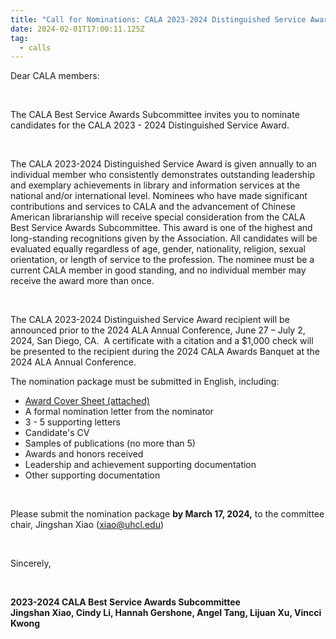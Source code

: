 ```yaml
---
title: "Call for Nominations: CALA 2023-2024 Distinguished Service Award "
date: 2024-02-01T17:00:11.125Z
tag:
  - calls
---
```

<!--StartFragment-->

Dear CALA members:

 

The CALA Best Service Awards Subcommittee invites you to nominate candidates for the CALA 2023 - 2024 Distinguished Service Award.

 

The CALA 2023-2024 Distinguished Service Award is given annually to an individual member who consistently demonstrates outstanding leadership and exemplary achievements in library and information services at the national and/or international level. Nominees who have made significant contributions and services to CALA and the advancement of Chinese American librarianship will receive special consideration from the CALA Best Service Awards Subcommittee. This award is one of the highest and long-standing recognitions given by the Association. All candidates will be evaluated equally regardless of age, gender, nationality, religion, sexual orientation, or length of service to the profession. The nominee must be a current CALA member in good standing, and no individual member may receive the award more than once.

 

The CALA 2023-2024 Distinguished Service Award recipient will be announced prior to the 2024 ALA Annual Conference, June 27 – July 2, 2024, San Diego, CA.  A certificate with a citation and a $1,000 check will be presented to the recipient during the 2024 CALA Awards Banquet at the 2024 ALA Annual Conference.

The nomination package must be submitted in English, including:

* [Award Cover Sheet (attached)](https://cala.wildapricot.org/resources/public/2024/2024CALADistinguishedServiceAwardCoverSheet.docx)
* A formal nomination letter from the nominator
* 3 - 5 supporting letters
* Candidate's CV
* Samples of publications (no more than 5)
* Awards and honors received
* Leadership and achievement supporting documentation
* Other supporting documentation

 

Please submit the nomination package **by March 17, 2024,** to the committee chair, Jingshan Xiao ([xiao@uhcl.edu](mailto:xiao@uhcl.edu))

 

Sincerely,

 

**2023-2024 CALA Best Service Awards Subcommittee\
Jingshan Xiao, Cindy Li, Hannah Gershone, Angel Tang, Lijuan Xu, Vincci Kwong**

 

<!--EndFragment-->